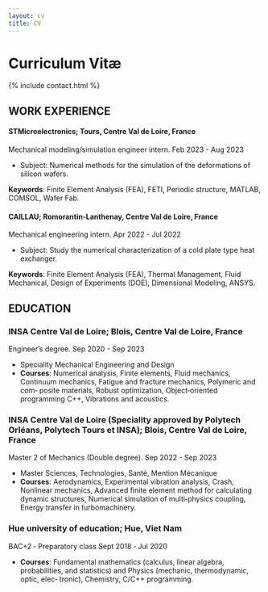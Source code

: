 ```yaml
---
layout: cv
title: CV
---
```


# Curriculum Vitæ

{% include contact.html %}

## WORK EXPERIENCE

#### STMicroelectronics; Tours, Centre Val de Loire, France

Mechanical modeling/simulation engineer intern. Feb 2023 - Aug 2023

* Subject: Numerical methods for the simulation of the deformations of silicon wafers.

__Keywords__: Finite Element Analysis (FEA), FETI, Periodic structure, MATLAB, COMSOL, Wafer Fab.

#### CAILLAU; Romorantin‑Lanthenay, Centre Val de Loire, France

Mechanical engineering intern. Apr 2022 - Jul 2022

* Subject: Study the numerical characterization of a cold plate type heat exchanger.

__Keywords__: Finite Element Analysis (FEA), Thermal Management, Fluid Mechanical, Design of Experiments (DOE), Dimensional Modeling, ANSYS.

## EDUCATION

### INSA Centre Val de Loire; Blois, Centre Val de Loire, France

Engineer’s degree. Sep 2020 - Sep 2023

* Speciality Mechanical Engineering and Design
* __Courses__: Numerical analysis, Finite elements, Fluid mechanics, Continuum mechanics, Fatigue and fracture mechanics, Polymeric and com‑
posite materials, Robust optimization, Object‑oriented programming C++, Vibrations and acoustics.

### INSA Centre Val de Loire (Speciality approved by Polytech Orléans, Polytech Tours et INSA); Blois, Centre Val de Loire, France

Master 2 of Mechanics (Double degree). Sep 2022 - Sep 2023

* Master Sciences, Technologies, Santé, Mention Mécanique
* __Courses__: Aerodynamics, Experimental vibration analysis, Crash, Nonlinear mechanics, Advanced finite element method for calculating dynamic
structures, Numerical simulation of multi‑physics coupling, Energy transfer in turbomachinery.

### Hue university of education; Hue, Viet Nam

BAC+2 ‑ Preparatory class Sept 2018 ‑ Jul 2020

* __Courses__: Fundamental mathematics (calculus, linear algebra, probabilities, and statistics) and Physics (mechanic, thermodynamic, optic, elec‑
tronic), Chemistry, C/C++ programming.
